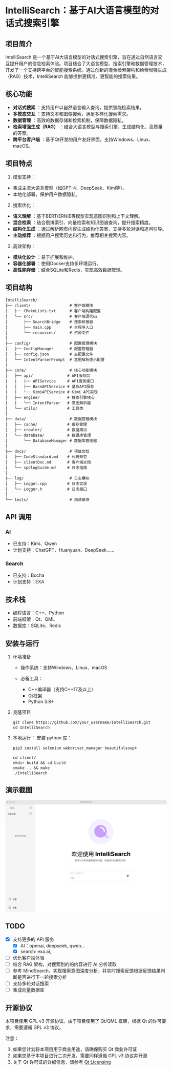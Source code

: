 # IntelliSearch：基于AI大语言模型的对话式搜索引擎

## 项目简介

IntelliSearch 是一个基于AI大语言模型的对话式搜索引擎，旨在通过自然语言交互提升用户的信息检索体验。项目结合了大语言模型、搜索引擎和数据管理技术，开发了一个支持跨平台的智能搜索系统。通过创新的混合检索架构和检索增强生成（RAG）技术，IntelliSearch 能够提供更精准、更智能的搜索结果。

## 核心功能

* **对话式搜索** ：支持用户以自然语言输入查询，提供智能检索结果。
* **多模态交互** ：支持文本和图像搜索，满足多样化搜索需求。
* **数据管理** ：高效的数据存储和检索机制，保障数据隐私。
* **检索增强生成（RAG）** ：结合大语言模型与搜索引擎，生成结构化、高质量的答案。
* **跨平台客户端** ：基于Qt开发的用户友好界面，支持Windows、Linux、macOS。

## 项目特点

1. 模型支持：

* 集成主流大语言模型（如GPT-4、DeepSeek、Kimi等）。
* 本地化部署，保护用户数据隐私。

2. 搜索优化：

* **语义理解** ：基于BERT/ERNIE等模型实现意图识别和上下文理解。
* **混合检索** ：结合倒排索引、向量检索和知识图谱查询，提升搜索精度。
* **结构化生成** ：通过解析网页内容生成结构化答案，支持多轮对话和追问引导。
* **主动推荐** ：根据用户搜索历史和行为，推荐相关搜索内容。

3. 高效架构：

* **模块化设计** ：易于扩展和维护。
* **容器化部署** ：使用Docker支持多环境运行。
* **高性能存储** ：结合SQLite和Redis，实现高效数据管理。

## 项目结构

```plaintext
IntelliSearch/
├── client/                 # 客户端模块
│   ├── CMakeLists.txt      # 客户端构建配置
│   └── src/                # 客户端源代码
│       ├── SearchBridge    # 搜索桥接器
│       ├── main.cpp        # 主程序入口
│       └── resources/      # 资源文件
│
├── config/                 # 配置管理模块
│   ├── ConfigManager       # 配置管理器
│   ├── config.json         # 主配置文件
│   └── IntentParserPrompt  # 意图解析提示配置
│
├── core/                   # 核心功能模块
│   ├── api/               # API服务层
│   │   ├── APIService     # API服务接口
│   │   ├── BaseAPIService # 基础API服务
│   │   └── KimiAPIService # Kimi API实现
│   ├── engine/            # 搜索引擎核心
│   │   └── IntentParser   # 意图解析器
│   └── utils/             # 工具类
│
├── data/                   # 数据管理模块
│   ├── cache/             # 缓存管理
│   ├── crawler/           # 数据爬虫
│   └── database/          # 数据库管理
│       └── DatabaseManager # 数据库管理器
│
├── docs/                   # 项目文档
│   ├── CodeStandard.md    # 代码规范
│   ├── clientDoc.md       # 客户端文档
│   └── spdlogGuide.md     # 日志指南
│
├── log/                    # 日志模块
│   ├── Logger.cpp         # 日志实现
│   └── Logger.h           # 日志接口
│
└── tests/                  # 测试模块

```

## API 调用

### AI

* 已支持：Kimi、Qwen
* 计划支持：ChatGPT、Huanyuan、DeepSeek……

### Search

* 已支持：Bocha
* 计划支持：EXA

## 技术栈

* 编程语言：C++、Python
* 前端框架：Qt、QML
* 数据库：SQLite、Redis

## 安装与运行

1. 环境准备

   * 操作系统：支持Windows、Linux、macOS
   * 必备工具：

     * C++编译器（支持C++17及以上）
     * Qt框架
     * Python 3.8+

2. 克隆项目

   ```shell
   git clone https://github.com/your_username/IntelliSearch.git
   cd IntelliSearch
   ```
3. 本地运行：
   安装 python 库：
   ```shell
   pip3 install selenium webdriver_manager beautifulsoup4
   ```

   ```shell
   cd client/
   mkdir build && cd build
   cmake .. && make
   ./IntelliSearch
   ```

## 演示截图

![1741761090382](image/README/1741761090382.png)

## TODO

* [X] 支持更多的 API 服务
  * [X] AI：openai, deepseek, qwen...
  * [X] search: exa.ai,
* [ ] 优化客户端体验
* [ ] 结合 RAG 架构，对搜索到的的内容进行 AI 分析读取
* [ ] 参考 MindSearch，实现搜索意图深度分析，并实时搜索反馈根据反馈结果判断是否进行下一轮搜索分析
* [ ] 支持多轮对话搜索
* [ ] 集成向量数据库

## 开源协议

本项目使用 GPL v3 开源协议。由于项目使用了 Qt/QML 框架，根据 Qt 的许可要求，需要遵循 GPL v3 协议。

注意：

1. 如果您计划将本项目用于商业用途，请确保购买 Qt 商业许可证
2. 如果您基于本项目进行二次开发，需要同样遵循 GPL v3 协议并开源
3. 关于 Qt 许可证的详细信息，请参考 [Qt Licensing](https://www.qt.io/licensing/)
